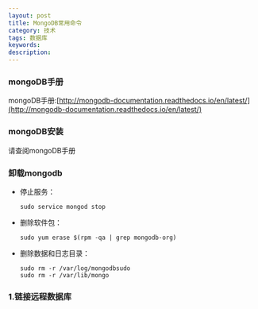 ```yaml
---
layout: post
title: MongoDB常用命令
category: 技术
tags: 数据库
keywords:
description:
---
```


### mongoDB手册

mongoDB手册:[http://mongodb-documentation.readthedocs.io/en/latest/](http://mongodb-documentation.readthedocs.io/en/latest/)

### mongoDB安装

请查阅mongoDB手册

### 卸载mongodb

* 停止服务：

      sudo service mongod stop

* 删除软件包：

      sudo yum erase $(rpm -qa | grep mongodb-org)

* 删除数据和日志目录：

      sudo rm -r /var/log/mongodbsudo
      sudo rm -r /var/lib/mongo

### 1.链接远程数据库
